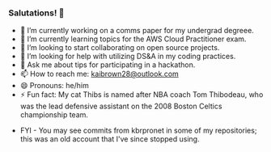 ### Salutations! 👋



- 🔭 I’m currently working on a comms paper for my undergrad degreee.
- 🌱 I’m currently learning topics for the AWS Cloud Practitioner exam.
- 👯 I’m looking to start collaborating on open source projects.
- 🤔 I’m looking for help with utilizing DS&A in my coding practices.
- 💬 Ask me about tips for participating in a hackathon.
- 📫 How to reach me: kaibrown28@outlook.com
- 😄 Pronouns: he/him
- ⚡ Fun fact: My cat Thibs is named after NBA coach Tom Thibodeau, who was the lead defensive assistant on the 2008 Boston Celtics championship team.

* FYI - You may see commits from kbrpronet in some of my repositories; this was an old account that I've since stopped using.
